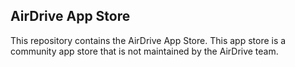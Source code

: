 ## AirDrive App Store

This repository contains the AirDrive App Store. This app store is a community app store that is not maintained by the AirDrive team.

